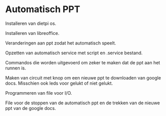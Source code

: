 # Automatisch PPT

Installeren van dietpi os. 

Installeren van libreoffice. 

Veranderingen aan ppt zodat het automatisch speelt. 

Opzetten van automatisch service met script en .service bestand. 

Commandos die worden uitgevoerd om zeker te maken dat de ppt aan het runnen is. 

Maken van circuit met knop om een nieuwe ppt te downloaden van google docs. Misschien ook leds voor gelukt of niet gelukt. 

Programmeren van file voor I/O. 

File voor de stoppen van de automatisch ppt en de trekken van de nieuwe ppt van de google docs. 